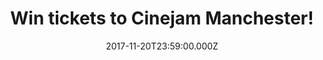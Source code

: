 ---
campaign-uuid: "c-82c4040a-d626-4285-8ee8-0bf550a2b4a6"
type: "Competition"
category: "Music"
date: "2017-11-20T23:59:00.000Z"
end-date: "2017-12-06T23:59:00.000Z"
disable-form: false
is_promoted: false
has_entry_page: false
title: "Win tickets to Cinejam Manchester!"
competition-description: "Calling all 24 Hour Party People! This December NME and\
  \ Zig-Zag present film and music extravaganza CineJam Manchester, and we want you\
  \ (yes you) to get involved. How? With a pair of free tickets of course. Read more?"
banner-img: "cinejam-main_image.jpg"
logo-left-href: "http://www.nme.com/competitions/win-tickets-cinejam-manchester"
logo-left-image: "nme-logo.jpg"
logo-left-title: "NME Competitions"
has-winner: false
country-restrictions:
- "GB"
---